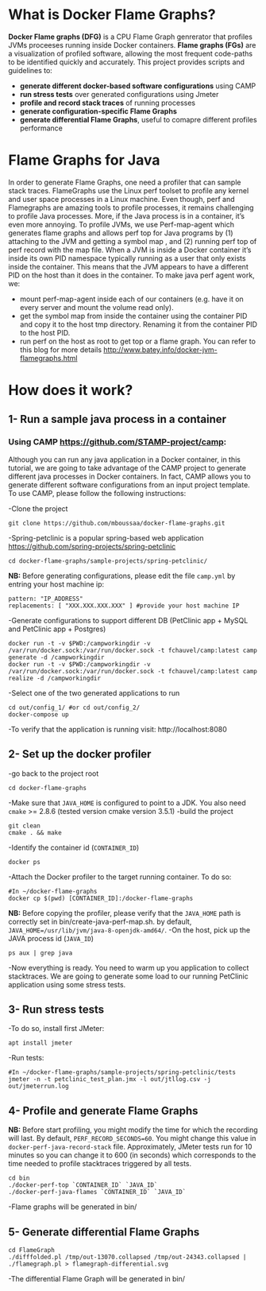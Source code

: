 # What is Docker Flame Graphs?
**Docker Flame graphs (DFG)** is a CPU Flame Graph genrerator that profiles JVMs proceeses running inside Docker containers.
**Flame graphs (FGs)** are a visualization of profiled software, allowing the most frequent code-paths to be identified quickly and accurately. 
This project provides scripts and guidelines to: 
- **generate different docker-based software configurations** using CAMP
- **run stress tests** over generated configurations using Jmeter
- **profile and record stack traces** of running processes
- **generate configuration-specific Flame Graphs**
- **generate differential Flame Graphs**, useful to comapre different profiles performance

# Flame Graphs for Java
In order to generate Flame Graphs, one need a profiler that can sample stack traces.
FlameGraphs use the Linux perf toolset to profile any kernel and user space processes in a Linux machine.
Even though, perf and Flamegraphs are amazing tools to profile processes, it remains challenging to profile Java processes. More, if the Java process is in a container, it’s even more annoying. To profile JVMs, we use Perf-map-agent which generates flame graphs and allows perf top for Java programs by (1) attaching to the JVM and getting a symbol map
, and (2) running perf top of perf record with the map file.
When a JVM is inside a Docker container it’s inside its own PID namespace typically running as a user that only exists inside the container.
This means that the JVM appears to have a different PID on the host than it does in the container.
To make java perf agent work, we:
- mount perf-map-agent inside each of our containers (e.g. have it on every server and mount the volume read only).
- get the symbol map from inside the container using the container PID and copy it to the host tmp directory. Renaming it from the container PID to the host PID.
- run perf on the host as root to get top or a flame graph.
You can refer to this blog for more details http://www.batey.info/docker-jvm-flamegraphs.html
# How does it work?
## 1- Run a sample java process in a container 
### Using CAMP https://github.com/STAMP-project/camp:
Although you can run any java application in a Docker container, in this tutorial, we are going to take advantage of the CAMP project to generate different java processes in Docker containers. In fact, CAMP allows you to generate different software configurations from an input project template. To use CAMP, please follow the following instructions:

-Clone the project
```
git clone https://github.com/mboussaa/docker-flame-graphs.git
```
-Spring-petclinic is a popular spring-based web application https://github.com/spring-projects/spring-petclinic
```
cd docker-flame-graphs/sample-projects/spring-petclinic/
```
**NB:** Before generating configurations, please edit the file `camp.yml` by entring your host machine ip:
```
pattern: "IP_ADDRESS"
replacements: [ "XXX.XXX.XXX.XXX" ] #provide your host machine IP
```
-Generate configurations to support different DB (PetClinic app + MySQL and PetClinic app + Postgres)
```
docker run -t -v $PWD:/campworkingdir -v /var/run/docker.sock:/var/run/docker.sock -t fchauvel/camp:latest camp generate -d /campworkingdir
docker run -t -v $PWD:/campworkingdir -v /var/run/docker.sock:/var/run/docker.sock -t fchauvel/camp:latest camp realize -d /campworkingdir
```
-Select one of the two generated applications to run
```
cd out/config_1/ #or cd out/config_2/
docker-compose up
```
-To verify that the application is running visit: http://localhost:8080

## 2- Set up the docker profiler
-go back to the project root
```
cd docker-flame-graphs
```
-Make sure that `JAVA_HOME` is configured to point to a JDK. You also need `cmake` >= 2.8.6 (tested version cmake version 3.5.1)
-build the project
```
git clean
cmake . && make
```
-Identify the container id (`CONTAINER_ID`)
```
docker ps
```
-Attach the Docker profiler to the target running container. To do so: 
```
#In ~/docker-flame-graphs
docker cp $(pwd) [CONTAINER_ID]:/docker-flame-graphs
```
**NB:** Before copying the profiler, please verify that the `JAVA_HOME` path is correctly set in bin/create-java-perf-map.sh. by default, `JAVA_HOME=/usr/lib/jvm/java-8-openjdk-amd64/`.
-On the host, pick up the JAVA process id (`JAVA_ID`)
```
ps aux | grep java
```
-Now everything is ready. You need to warm up you application to collect stacktraces. We are going to generate some load to our running PetClinic application using some stress tests. 
## 3- Run stress tests
-To do so, install first JMeter:
```
apt install jmeter
```
-Run tests:
```
#In ~/docker-flame-graphs/sample-projects/spring-petclinic/tests
jmeter -n -t petclinic_test_plan.jmx -l out/jtllog.csv -j out/jmeterrun.log
```
## 4- Profile and generate Flame Graphs
**NB:** Before start profiling, you might modify the time for which the recording will last. By default, `PERF_RECORD_SECONDS=60`. You might change this value in `docker-perf-java-record-stack` file. Approximately, JMeter tests run for 10 minutes so you can change it to 600 (in seconds) which corresponds to the time needed to profile stacktraces triggered by all tests.
```
cd bin
./docker-perf-top `CONTAINER_ID` `JAVA_ID` 
./docker-perf-java-flames `CONTAINER_ID` `JAVA_ID`
```
-Flame graphs will be generated in bin/
## 5- Generate differential Flame Graphs
```
cd FlameGraph
./difffolded.pl /tmp/out-13070.collapsed /tmp/out-24343.collapsed | ./flamegraph.pl > flamegraph-differential.svg
```
-The differential Flame Graph will be generated in bin/



